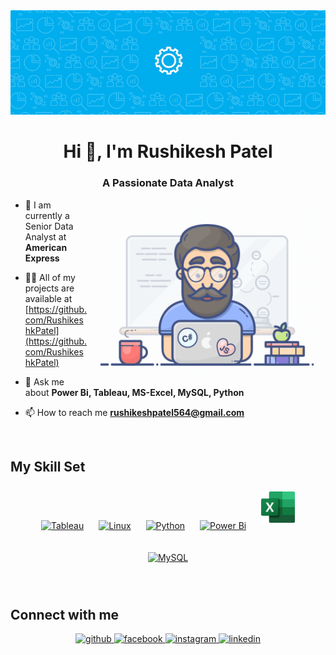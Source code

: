 


<img src = "file.gif" width="1500" >

<h1 align="center">Hi 👋, I'm Rushikesh Patel</h1>
<h3 align="center">A Passionate Data Analyst</h3>

<img align="right" alt="gif" width = "380" src = "/programmer.gif">



- 🔭 I am currently a Senior Data Analyst at **American Express**

- 👨‍💻 All of my projects are available at [https://github.com/RushikeshkPatel](https://github.com/RushikeshkPatel)

- 💬 Ask me about **Power Bi, Tableau, MS-Excel, MySQL, Python**

- 📫 How to reach me **rushikeshpatel564@gmail.com**

<br/>  

## My Skill Set  



<div align="center">  
<a href="https://www.tableau.com/" target="_blank"><img style="margin: 10px" src="https://profilinator.rishav.dev/skills-assets/tableau.svg" alt="Tableau" height="50" /></a>  
<a href="https://www.linux.org/" target="_blank"><img style="margin: 10px" src="https://profilinator.rishav.dev/skills-assets/linux-original.svg" alt="Linux" height="50" /></a>  
<a href="https://www.python.org/" target="_blank"><img style="margin: 10px" src="https://profilinator.rishav.dev/skills-assets/python-original.svg" alt="Python" height="50" /></a>  
<a href="https://powerbi.microsoft.com/en-us/" target="_blank"><img style="margin: 10px" src="https://profilinator.rishav.dev/skills-assets/powerbi.png" alt="Power Bi" height="50" /></a> 
   <a href="[https://www.mysql.com/](https://www.microsoft.com/en-in/microsoft-365/excel)" target="_blank"><img style="margin: 10px" src="/excel.jpg" alt="MySQL" height="50" /></a> 
  
  
<a href="https://www.mysql.com/" target="_blank"><img style="margin: 10px" src="https://profilinator.rishav.dev/skills-assets/mysql-original-wordmark.svg" alt="MySQL" height="80" /></a> 
  

  
</div>

</td><td valign="top" width="33%">



</td><td valign="top" width="33%">



</td></tr></table>  

<br/>  







## Connect with me  
<div align="center">
<a href="https://github.com/RushikeshkPatel" target="_blank">
<img src=https://img.shields.io/badge/github-%2324292e.svg?&style=for-the-badge&logo=github&logoColor=white alt=github style="margin-bottom: 5px;" />
</a>
<a href="https://www.facebook.com/rushikesh.k.patel?mibextid=LQQJ4d" target="_blank">
<img src=https://img.shields.io/badge/facebook-%232E87FB.svg?&style=for-the-badge&logo=facebook&logoColor=white alt=facebook style="margin-bottom: 5px;" />
</a>
<a href="https://instagram.com/rushikesh.k.patel/" target="_blank">
<img src=https://img.shields.io/badge/instagram-%23000000.svg?&style=for-the-badge&logo=instagram&logoColor=white alt=instagram style="margin-bottom: 5px;" />
</a>
<a href="https://www.linkedin.com/in/rushikesh-kishor-patel-b2aa93221" target="_blank">
<img src="https://img.shields.io/badge/linkedin-%231E77B5.svg?&style=for-the-badge&logo=linkedin&logoColor=white" alt="linkedin" style="margin-bottom: 5px;" />
</a>  
</div>  





